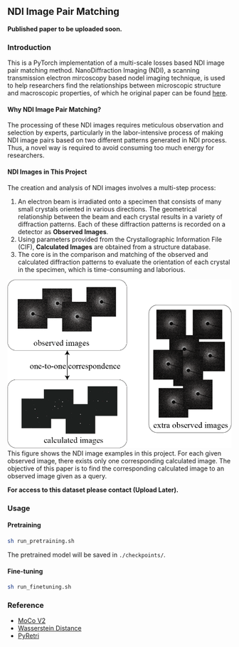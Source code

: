 ## NDI Image Pair Matching

**Published paper to be uploaded soon.**

### Introduction
This is a PyTorch implementation of a multi-scale losses based NDI image pair matching method. NanoDiffraction Imaging (NDI), a scanning transmission electron mircoscopy based nodel imaging technique, is used to help researchers find the relationships between microscopic structure and macroscopic properties, of which he original paper can be found [here](https://pubs.acs.org/doi/10.1021/acs.macromol.1c00683).

#### Why NDI Image Pair Matching?
The processing of these NDI images requires meticulous observation and selection by experts, particularly in the labor-intensive process of making NDI image pairs based on two different patterns generated in NDI process. Thus, a novel way is required to avoid consuming too much energy for researchers. 

#### NDI Images in This Project
The creation and analysis of NDI images involves a multi-step process:
1. An electron beam is irradiated onto a specimen that consists of many small crystals oriented in various directions. The geometrical relationship between the beam and each crystal results in a variety of diffraction patterns. Each of these diffraction patterns is recorded on a detector as **Observed Images**.
2. Using parameters provided from the Crystallographic Information File (CIF), **Calculated Images** are obtained from a structure database.
3. The core is in the comparison and matching of the observed and calculated diffraction patterns to evaluate the orientation of each crystal in the specimen, which is time-consuming and laborious.

![](./images/Details%20of%20dataset%20alternative.png)
This figure shows the NDI image examples in this project. For each given observed image, there exists only one corresponding calculated image. The objective of this paper is to find the corresponding calculated image to an observed image given as a query.

**For access to this dataset please contact (Upload Later).**

### Usage

#### Pretraining
```bash
sh run_pretraining.sh
```

The pretrained model will be saved in `./checkpoints/`.


#### Fine-tuning

```bash
sh run_finetuning.sh
```

### Reference
* [MoCo V2](https://github.com/facebookresearch/moco)
* [Wasserstein Distance](https://github.com/VinAIResearch/DSW)
* [PyRetri](https://github.com/PyRetri/PyRetri)
